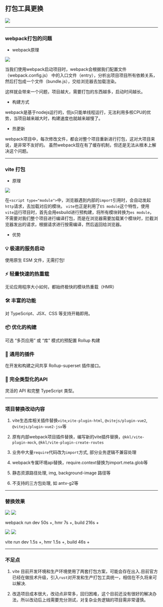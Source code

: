 ## 打包工具更换

<div class="flex align-center justify-center mt-4">
  <img class="border-rounded" src="/assets/images/webpack-vite.png" />
</div>


---

### webpack打包的问题

- webpack原理

<img src="/assets/images/webpack.png" class="border-rounded w-70% my-2"/>

当我们使用webpack启动项目时，webpack会根据我们配置文件（webpack.config.js） 中的入口文件（entry），分析出项目项目所有依赖关系，然后打包成一个文件（bundle.js），交给浏览器去加载渲染。

这样就会带来一个问题，项目越大，需要打包的东西越多，启动时间越长。


- 构建方式

webpack是基于nodejs运行的，但js只能单线程运行，无法利用多核CPU的优势，当项目越来越大时，构建速度也就越来越慢了。

- 热更新

webpack项目中，每次修改文件，都会对整个项目重新进行打包，这对大项目来说，是非常不友好的。
虽然webpack现在有了缓存机制，但还是无法从根本上解决这个问题。

---

### vite 打包

- 原理

<img src="/assets/images/vite.png" class="border-rounded w-70% my-2"/>

在`<script type="module">`中，浏览器遇到内部的`import`引用时，会自动发起`http`请求，去加载对应的模块。 `vite`也正是利用了`ES module`这个特性，使用`vite`运行项目时，首先会用esbuild进行预构建，将所有模块转换为`es module`，不需要对我们整个项目进行编译打包，而是在浏览器需要加载某个模块时，拦截浏览器发出的请求，根据请求进行按需编译，然后返回给浏览器。

- 优势

<div class="flex flex-row flex-wrap">
  <section class="w-1/3 p-2">
    <h3>💡 极速的服务启动</h3>
    <p>使用原生 ESM 文件，无需打包!</p>
  </section>
  <section class="w-1/3 p-2">
    <h3>⚡️ 轻量快速的热重载</h3>
    <p>无论应用程序大小如何，都始终极快的模块热重载（HMR）</p>
  </section>
  <section class="w-1/3 p-2">
    <h3>🛠️ 丰富的功能</h3>
    <p>对 TypeScript、JSX、CSS 等支持开箱即用。</p>
  </section>
  <section class="w-1/3 p-2">
    <h3>📦 优化的构建</h3>
    <p>可选 “多页应用” 或 “库” 模式的预配置 Rollup 构建</p>
  </section>
  <section class="w-1/3 p-2">
    <h3>🔩 通用的插件</h3>
    <p>在开发和构建之间共享 Rollup-superset 插件接口。</p>
  </section>
  <section class="w-1/3 p-2">
    <h3>🔑 完全类型化的API</h3>
    <p>灵活的 API 和完整 TypeScript 类型。</p>
  </section>
</div>

---

### 项目替换改动内容

1. vite生态库相关插件替换`vite`,`vite-plugin-html`, `@vitejs/plugin-vue2`, `@vitejs/plugin-vue2-jsx`等

2. 原有内部webpack项目插件替换，编写新的vite插件替换，`@kkl/vite-plugin-mock`, `@kkl/vite-plugin-create-routes`

3. 业务中大量`require`代码改为`import`方式, 部分业务逻辑不兼容处理

4. webpack专属环境api替换，require.context替换为import.meta.glob等

5. 静态资源路径处理, img, background-image 路径等

6. 不支持的三方包处理, 如 antv-g2等


---

### 替换效果

<div class="flex flex-row text-center">

<div class="flex flex-col">
  <img src="/assets/images/webpack-run.png" class="border-rounded my-2" /> 
  <img src="/assets/images/webpack-build.png" class="border-rounded my-2" /> 
  <p> webpack run dev 
  <span v-mark.circle.red="1">50s +</span>, 
  hmr <span v-mark.circle.red="1">7s +</span>, 
  build <span v-mark.circle.red="1">216s +</span>
    </p>
</div>

<div class="flex flex-col ml-2">
  <img src="/assets/images/vite-run.png" class="border-rounded my-2"/>
  <img src="/assets/images/vite-build.png" class="border-rounded my-2"/>
  <p> vite run dev <span v-mark.circle.green="2">1.5s +</span>, hmr <span v-mark.circle.green="2">1.5s +</span>, build <span v-mark.circle.green="2">46s +</span></p>
</div>

</div>



---

### 不足点

1. vite 目前开发环境和生产环境使用了两套打包方案，可能会存在出入.目前官方已经在做技术升级，引入`rust`对开发和生产打包工具统一，相信在不久将来可以解决.

2. 改造项目成本很大，改动点非常多，回归困难，这个目前还没有很好的解决办法，所以改动后上线需要充分测试，对复杂业务逻辑的项目需非常谨慎。
